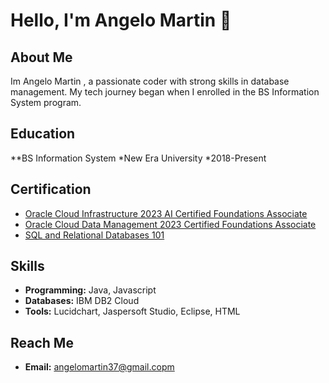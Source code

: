 # Hello, I'm Angelo Martin 👋

## About Me

Im Angelo Martin , a passionate coder with strong skills in database management. 
 My tech journey began when I enrolled in the BS Information System program.

## Education
**BS Information System *New Era University *2018-Present

## Certification

- [Oracle Cloud Infrastructure 2023 AI Certified Foundations Associate](https://catalog-education.oracle.com/pls/certview/sharebadge?id=2565F1E22A9A221713950D4F8AE2C8BF5674CB42AAF3223D8E2A2027D5B42934&fbclid=IwAR0trA-gvp1VgBO3o_4b4JxEh9n7To1-hcH401t0CHL8IMZGMlTGD9lrCKM)
- [Oracle Cloud Data Management 2023 Certified Foundations Associate](https://catalog-education.oracle.com/pls/certview/sharebadge?id=9712A9C77581ED69B850E2EEFA439BCC7F5A1F8363370BCF7E66633B28B8AE8C&fbclid=IwAR25EV1tueLjxnqiTe_8dw0_fiCAVZbdfkH2eMJQrASNBMa3hqk8dW-qFsM)
- [SQL and Relational Databases 101](https://courses.cognitiveclass.ai/certificates/06ea405cc9664204bb0dd93da08b0a4d)

## Skills

- **Programming:** Java, Javascript
- **Databases:** IBM DB2 Cloud
- **Tools:** Lucidchart, Jaspersoft Studio, Eclipse, HTML

## Reach Me

- **Email:** angelomartin37@gmail.copm

